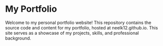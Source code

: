 # My Portfolio

Welcome to my personal portfolio website! 
This repository contains the source code and content for my portfolio, hosted at neelk12.github.io. 
This site serves as a showcase of my projects, skills, and professional background.
